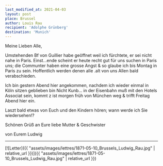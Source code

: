 ```yaml
---
last_modified_at: 2021-04-03
layout: post
place: Brussel
author: Louis Rau
recipient: 'Adolphe Grünberg'
destination: 'Munich'
---
```



Meine Lieben Alle,

Umstehenden Bf von Guillier habe geöffnet
weil ich fürchtete, er sei nicht nahe in Paris. Einst...ende
scheint er heute recht gut für uns suchen in Paris uns; die
Communter haben eine grosse Angst & so glaube ich
bis Montag in Paris zu sein. Hoffentlich werden denen
alle .alt von uns Allen bald verabschieden.

Ich bin gestern Abend hier angekommen,
nachdem ich wieder einmal in Köln sitzen geblieben bin
Nicht Kunb... in der Eisenbahn muß mit den Hotels
Associat sein, kommt z ist morgen früh von München weg
& trifft Freitag Abend hier ein.

Laszt bald etwas von Euch und den
Kindern hören; wann werde ich Sie wiedersehen!?

Schönen Grüß an Eure liebe Mutter & Geschwister



von Eurem Ludwig

----

[![Letter]({{ "assets/images/lettres/1871-05-10_Brussels_Ludwig_Rau.jpg" | relative_url }})]({{ "assets/images/lettres/1871-05-10_Brussels_Ludwig_Rau.jpg" | relative_url }})

